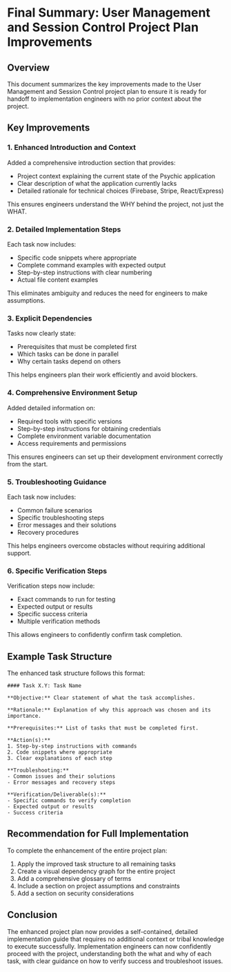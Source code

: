 # Final Summary: User Management and Session Control Project Plan Improvements

## Overview

This document summarizes the key improvements made to the User Management and Session Control project plan to ensure it is ready for handoff to implementation engineers with no prior context about the project.

## Key Improvements

### 1. Enhanced Introduction and Context

Added a comprehensive introduction section that provides:
- Project context explaining the current state of the Psychic application
- Clear description of what the application currently lacks
- Detailed rationale for technical choices (Firebase, Stripe, React/Express)

This ensures engineers understand the WHY behind the project, not just the WHAT.

### 2. Detailed Implementation Steps

Each task now includes:
- Specific code snippets where appropriate
- Complete command examples with expected output
- Step-by-step instructions with clear numbering
- Actual file content examples

This eliminates ambiguity and reduces the need for engineers to make assumptions.

### 3. Explicit Dependencies

Tasks now clearly state:
- Prerequisites that must be completed first
- Which tasks can be done in parallel
- Why certain tasks depend on others

This helps engineers plan their work efficiently and avoid blockers.

### 4. Comprehensive Environment Setup

Added detailed information on:
- Required tools with specific versions
- Step-by-step instructions for obtaining credentials
- Complete environment variable documentation
- Access requirements and permissions

This ensures engineers can set up their development environment correctly from the start.

### 5. Troubleshooting Guidance

Each task now includes:
- Common failure scenarios
- Specific troubleshooting steps
- Error messages and their solutions
- Recovery procedures

This helps engineers overcome obstacles without requiring additional support.

### 6. Specific Verification Steps

Verification steps now include:
- Exact commands to run for testing
- Expected output or results
- Specific success criteria
- Multiple verification methods

This allows engineers to confidently confirm task completion.

## Example Task Structure

The enhanced task structure follows this format:

```
#### Task X.Y: Task Name

**Objective:** Clear statement of what the task accomplishes.

**Rationale:** Explanation of why this approach was chosen and its importance.

**Prerequisites:** List of tasks that must be completed first.

**Action(s):**
1. Step-by-step instructions with commands
2. Code snippets where appropriate
3. Clear explanations of each step

**Troubleshooting:**
- Common issues and their solutions
- Error messages and recovery steps

**Verification/Deliverable(s):** 
- Specific commands to verify completion
- Expected output or results
- Success criteria
```

## Recommendation for Full Implementation

To complete the enhancement of the entire project plan:

1. Apply the improved task structure to all remaining tasks
2. Create a visual dependency graph for the entire project
3. Add a comprehensive glossary of terms
4. Include a section on project assumptions and constraints
5. Add a section on security considerations

## Conclusion

The enhanced project plan now provides a self-contained, detailed implementation guide that requires no additional context or tribal knowledge to execute successfully. Implementation engineers can now confidently proceed with the project, understanding both the what and why of each task, with clear guidance on how to verify success and troubleshoot issues.
